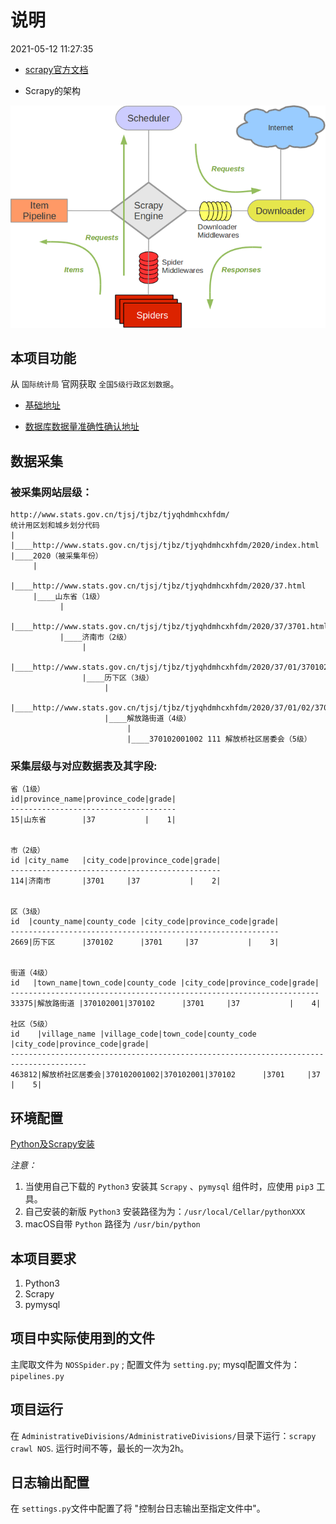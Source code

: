 # 说明

2021-05-12 11:27:35

- [scrapy官方文档](https://scrapy-chs.readthedocs.io/zh_CN/1.0/intro/tutorial.html)


- Scrapy的架构

![Scrapy的架构](img/scrapy_architecture.png)



## 本项目功能
从 `国际统计局` 官网获取 `全国5级行政区划数据`。

- [基础地址](http://www.stats.gov.cn/tjsj/tjbz/tjyqhdmhcxhfdm/)

- [数据库数据量准确性确认地址](http://data.stats.gov.cn/easyquery.htm?cn=C01)


## 数据采集
### 被采集网站层级：
```
http://www.stats.gov.cn/tjsj/tjbz/tjyqhdmhcxhfdm/
统计用区划和城乡划分代码
|
|____http://www.stats.gov.cn/tjsj/tjbz/tjyqhdmhcxhfdm/2020/index.html
|____2020（被采集年份）
     |
     |____http://www.stats.gov.cn/tjsj/tjbz/tjyqhdmhcxhfdm/2020/37.html
     |____山东省（1级）
           |
           |____http://www.stats.gov.cn/tjsj/tjbz/tjyqhdmhcxhfdm/2020/37/3701.html
           |____济南市（2级）
                |
                |____http://www.stats.gov.cn/tjsj/tjbz/tjyqhdmhcxhfdm/2020/37/01/370102.html
                |____历下区（3级）
                     |
                     |____http://www.stats.gov.cn/tjsj/tjbz/tjyqhdmhcxhfdm/2020/37/01/02/370102001.html
                     |____解放路街道（4级）
                          |
                          |____370102001002 111 解放桥社区居委会（5级）
```

### 采集层级与对应数据表及其字段:

```
省（1级）
id|province_name|province_code|grade|
-------------------------------------
15|山东省        |37           |    1|


市（2级）
id |city_name   |city_code|province_code|grade|
-----------------------------------------------
114|济南市       |3701     |37           |    2|


区（3级）
id  |county_name|county_code |city_code|province_code|grade|
------------------------------------------------------------
2669|历下区      |370102      |3701     |37           |    3|


街道（4级）
id   |town_name|town_code|county_code |city_code|province_code|grade|
---------------------------------------------------------------------
33375|解放路街道 |370102001|370102      |3701     |37           |    4|

社区（5级）
id    |village_name |village_code|town_code|county_code |city_code|province_code|grade|
---------------------------------------------------------------------------------------
463812|解放桥社区居委会|370102001002|370102001|370102      |3701     |37           |    5|
```

## 环境配置

[Python及Scrapy安装](https://scrapy-chs.readthedocs.io/zh_CN/1.0/intro/install.html)

*注意：*
1. 当使用自己下载的 `Python3` 安装其 `Scrapy` 、`pymysql` 组件时，应使用 `pip3` 工具。
2. 自己安装的新版 `Python3` 安装路径为为：`/usr/local/Cellar/pythonXXX`
3. macOS自带 `Python` 路径为 `/usr/bin/python`

## 本项目要求
1. Python3 
2. Scrapy
3. pymysql

## 项目中实际使用到的文件

主爬取文件为 `NOSSpider.py` ;
配置文件为 `setting.py`;
mysql配置文件为：`pipelines.py`

## 项目运行
在 `AdministrativeDivisions/AdministrativeDivisions/`目录下运行：`scrapy crawl NOS`.
运行时间不等，最长的一次为2h。

## 日志输出配置
在 `settings.py`文件中配置了将 "控制台日志输出至指定文件中"。
